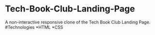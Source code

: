 # Tech-Book-Club-Landing-Page
A non-interactive responsive clone of the Tech Book Club Landing Page.
#Technologies 
*HTML
*CSS
